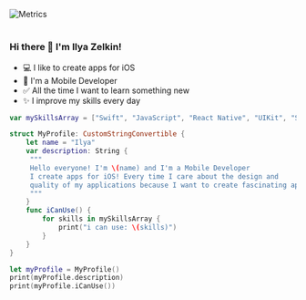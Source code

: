![Metrics](https://metrics.lecoq.io/wydilya?template=classic&achievements=1&achievements.threshold=C&achievements.secrets=true&achievements.display=compact&achievements.limit=0&config.timezone=Europe%2FMoscow)
# 

### Hi there 👋 I'm Ilya Zelkin!

- 💻 I like to create apps for iOS
- 📱 I'm a Mobile Developer
- ✅ All the time I want to learn something new
- ✨ I improve my skills every day


```Swift 
var mySkillsArray = ["Swift", "JavaScript", "React Native", "UIKit", "SwiftUI", "MVC", "MVP", "MVVM", "Work With APIs", "ARKit", "CoreML", "MapKit", "CoreData", "CocoaPods", "HIG", "Firebase", "Git", "Figma"]

struct MyProfile: CustomStringConvertible {
    let name = "Ilya"
    var description: String {
     """
     Hello everyone! I'm \(name) and I'm a Mobile Developer
     I create apps for iOS! Every time I care about the design and
     quality of my applications because I want to create fascinating apps!
     """
    }
    func iCanUse() {
        for skills in mySkillsArray {
            print("i can use: \(skills)")
        }
    }
}

let myProfile = MyProfile()
print(myProfile.description)
print(myProfile.iCanUse())
